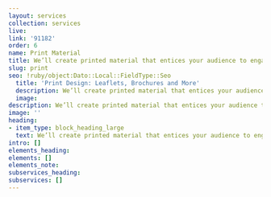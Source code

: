 ```yaml
---
layout: services
collection: services
live: 
link: '91182'
order: 6
name: Print Material
title: We’ll create printed material that entices your audience to engage.
slug: print
seo: !ruby/object:Dato::Local::FieldType::Seo
  title: 'Print Design: Leaflets, Brochures and More'
  description: We’ll create printed material that entices your audience to engage.
  image: 
description: We’ll create printed material that entices your audience to engage.
image: ''
heading:
- item_type: block_heading_large
  text: We’ll create printed material that entices your audience to engage.
intro: []
elements_heading: 
elements: []
elements_note: 
subservices_heading: 
subservices: []
---
```


